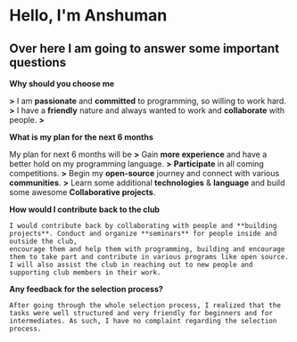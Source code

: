 # Hello, I'm Anshuman

## Over here I am going to answer some important questions


  **Why should you choose me**

  **>** I am **passionate** and **committed** to programming, so willing to work hard.
  **>** I have a **friendly** nature and always wanted to work and **collaborate** with people.
  **>** 
  


  **What is my plan for the next 6 months**

   My plan for next 6 months will be 
   **>** Gain **more experience** and have a better hold on my programming language.
   **>** **Participate** in all coming competitions.
   **>** Begin my **open-source** journey and connect with various **communities**.
   **>** Learn some additional **technologies** & **language** and build some awesome **Collaborative projects**.


   **How would I contribute back to the club**

    I would contribute back by collaborating with people and **building projects**. Conduct and organize **seminars** for people inside and outside the club,
    encourage them and help them with programming, building and encourage them to take part and contribute in various programs like open source.
    I will also assist the club in reaching out to new people and supporting club members in their work. 


   **Any feedback for the selection process?**

    After going through the whole selection process, I realized that the tasks were well structured and very friendly for beginners and for intermediates. As such, I have no complaint regarding the selection process. 

    
